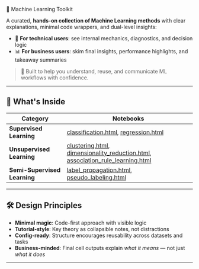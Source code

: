 🧠 Machine Learning Toolkit 

A curated, **hands-on collection of Machine Learning methods** with clear explanations, minimal code wrappers, and dual-level insights:
- 🔬 **For technical users**: see internal mechanics, diagnostics, and decision logic
- 📊 **For business users**: skim final insights, performance highlights, and takeaway summaries

> 🎯 Built to help you understand, reuse, and communicate ML workflows with confidence.
---

<h2>🧩 What's Inside</h2>

<table>
  <thead>
    <tr>
      <th>Category</th>
      <th>Notebooks</th>
    </tr>
  </thead>
  <tbody>
    <tr>
      <td><strong>Supervised Learning</strong></td>
      <td>
        <a href="https://ashrithssreddy.github.io/ml-toolkit/Supervised_Learning/classification.html">classification.html</a>,
        <a href="https://ashrithssreddy.github.io/ml-toolkit/Supervised_Learning/regression.html">regression.html</a>
      </td>
    </tr>
    <tr>
      <td><strong>Unsupervised Learning</strong></td>
      <td>
        <a href="https://ashrithssreddy.github.io/ml-toolkit/Unsupervised_Learning/clustering.html">clustering.html</a>,
        <a href="https://ashrithssreddy.github.io/ml-toolkit/Unsupervised_Learning/dimensionality_reduction.html">dimensionality_reduction.html</a>,
        <a href="https://ashrithssreddy.github.io/ml-toolkit/Unsupervised_Learning/association_rule_learning.html">association_rule_learning.html</a>
      </td>
    </tr>
    <tr>
      <td><strong>Semi-Supervised Learning</strong></td>
      <td>
        <a href="https://ashrithssreddy.github.io/ml-toolkit/Semi_Supervised_Learning/label_propagation.html">label_propagation.html</a>,
        <a href="https://ashrithssreddy.github.io/ml-toolkit/Semi_Supervised_Learning/pseudo_labeling.html">pseudo_labeling.html</a>
      </td>
    </tr>
  </tbody>
</table>


---

## 🛠️ Design Principles

- **Minimal magic**: Code-first approach with visible logic
- **Tutorial-style**: Key theory as collapsible notes, not distractions
- **Config-ready**: Structure encourages reusability across datasets and tasks
- **Business-minded**: Final cell outputs explain *what it means* — not just *what it does*

---

